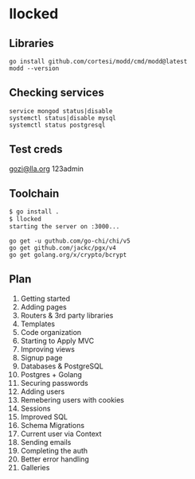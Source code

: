 # llocked

## Libraries 

```
go install github.com/cortesi/modd/cmd/modd@latest
modd --version
```

## Checking services

```
service mongod status|disable
systemctl status|disable mysql
systemctl status postgresql
```

## Test creds 

gozi@lla.org
123admin


## Toolchain 

```sh
$ go install .
$ llocked
starting the server on :3000...
```

```
go get -u guthub.com/go-chi/chi/v5
go get github.com/jackc/pgx/v4
go get golang.org/x/crypto/bcrypt
```

## Plan 

1. Getting started
2. Adding pages 
3. Routers & 3rd party libraries 
4. Templates 
5. Code organization 
6. Starting to Apply MVC  
7. Improving views
8. Signup page 
9. Databases & PostgreSQL
10. Postgres + Golang
11. Securing passwords
12. Adding users 
13. Remebering users with cookies
14. Sessions
15. Improved SQL 
16. Schema Migrations 
17. Current user via Context 
18. Sending emails 
19. Completing the auth
20. Better error handling 
21. Galleries 

